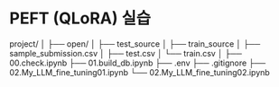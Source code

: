 
# PEFT (QLoRA) 실습 



project/
│
├── open/
│   ├── test_source
│   ├── train_source
│   ├── sample_submission.csv
│   ├── test.csv
│   └── train.csv
│
├── 00.check.ipynb
├── 01.build_db.ipynb
├── .env
├── .gitignore
├── 02.My_LLM_fine_tuning01.ipynb
└── 02.My_LLM_fine_tuning02.ipynb
